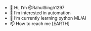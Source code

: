 - 👋 Hi, I’m @RahulSingh1297
- 👀 I’m interested in automation
- 🌱 I’m currently learning python ML/AI
- 📫 How to reach me [EARTH]

<!---
RahulSingh1297/RahulSingh1297 is a ✨ special ✨ repository because its `README.md` (this file) appears on your GitHub profile.
You can click the Preview link to take a look at your changes.
--->
